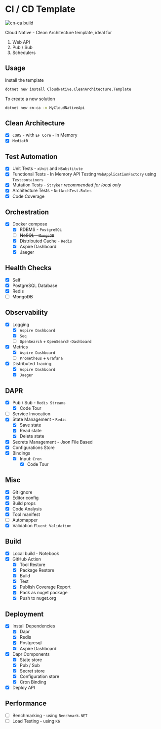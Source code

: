 # CI / CD Template

[![cn-ca build](https://github.com/spicycoder/CICDTemplate/actions/workflows/build.yml/badge.svg)](https://github.com/spicycoder/CICDTemplate/actions/workflows/build.yml)

Cloud Native - Clean Architecture template, ideal for

1. Web API
2. Pub / Sub
3. Schedulers

## Usage

Install the template

```sh
dotnet new install CloudNative.CleanArchitecture.Template
```

To create a new solution

```sh
dotnet new cn-ca -n MyCloudNativeApi
```

## Clean Architecture

- [x] `CQRS` - with `EF Core` - In Memory
- [x] `MediatR`

## Test Automation

- [x] Unit Tests - `xUnit` and `NSubstitute`
- [x] Functional Tests - In Memory API Testing `WebApplicationFactory` using `Testcontainers`
- [x] Mutation Tests - `Stryker` *recommended for local only*
- [x] Architecture Tests - `NetArchTest.Rules`
- [x] Code Coverage

## Orchestration

- [x] Docker compose
    - [x] RDBMS - `PostgreSQL`
    - [ ] ~~NoSQL - `MongoDB`~~
    - [x] Distributed Cache - `Redis`
    - [x] Aspire Dashboard
    - [x] Jaeger

## Health Checks

- [x] Self
- [x] PostgreSQL Database
- [x] Redis
- [ ] ~~MongoDB~~

## Observability

- [x] Logging
    - [x] `Aspire Dashboard`
    - [x] `Seq`
    - [ ] `OpenSearch` + `OpenSearch-Dashboard`
- [x] Metrics
    - [x] `Aspire Dashboard`
    - [ ] `Prometheus` + `Grafana`
- [x] Distributed Tracing
    - [x] `Aspire Dashboard`
    - [x] `Jaeger`

## DAPR

- [x] Pub / Sub - `Redis Streams`
    - [x] Code Tour
- [ ] Service Invocation
- [x] State Management - `Redis`
    - [x] Save state
    - [x] Read state
    - [x] Delete state
- [x] Secrets Management - Json File Based
- [x] Configurations Store
- [x] Bindings
    - [x] Input: `Cron`
        - [x] Code Tour

## Misc

- [x] Git ignore
- [x] Editor config
- [x] Build props
- [x] Code Analysis
- [x] Tool manifest
- [ ] Automapper
- [x] Validation `Fluent Validation`

## Build

- [x] Local build - Notebook
- [x] GitHub Action
    - [x] Tool Restore
    - [x] Package Restore
    - [x] Build
    - [x] Test
    - [x] Publish Coverage Report
    - [x] Pack as nuget package
    - [x] Push to nuget.org

## Deployment

- [x] Install Dependencies
    - [x] Dapr
    - [x] Redis
    - [x] Postgresql
    - [x] Aspire Dashboard
- [x] Dapr Components
    - [x] State store
    - [x] Pub / Sub
    - [x] Secret store
    - [x] Configuration store
    - [x] Cron Binding
- [x] Deploy API

## Performance

- [ ] Benchmarking - using `Benchmark.NET`
- [ ] Load Testing - using `K6`
